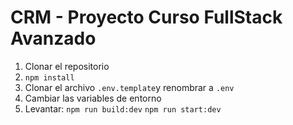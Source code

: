 # CRM - Proyecto Curso FullStack Avanzado

1. Clonar el repositorio
2. `npm install`
3. Clonar el archivo `.env.template`y renombrar a `.env`
4. Cambiar las variables de entorno
5. Levantar:
   `npm run build:dev`
   `npm run start:dev`
